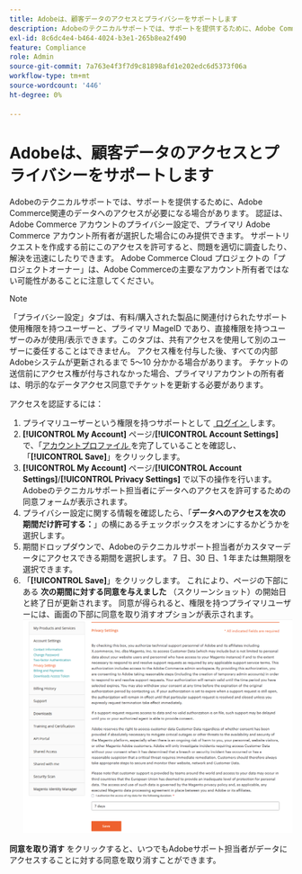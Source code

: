 ```yaml
---
title: Adobeは、顧客データのアクセスとプライバシーをサポートします
description: Adobeのテクニカルサポートでは、サポートを提供するために、Adobe Commerce関連のデータへのアクセスが必要になる場合があります。 認証は、Adobe Commerce アカウントのプライバシー設定で、プライマリ Adobe Commerce アカウント所有者が選択した場合にのみ提供できます。 サポートリクエストを作成する前にこのアクセスを許可すると、問題を適切に調査したり、解決を迅速にしたりできます。 Adobe Commerce Cloud プロジェクトの「プロジェクトオーナー」は、Adobe Commerceの主要なアカウント所有者ではない可能性があることに注意してください。
exl-id: 8c6dc4e4-b464-4024-b3e1-265b8ea2f490
feature: Compliance
role: Admin
source-git-commit: 7a763e4f3f7d9c81898afd1e202edc6d5373f06a
workflow-type: tm+mt
source-wordcount: '446'
ht-degree: 0%

---
```


# Adobeは、顧客データのアクセスとプライバシーをサポートします

Adobeのテクニカルサポートでは、サポートを提供するために、Adobe Commerce関連のデータへのアクセスが必要になる場合があります。 認証は、Adobe Commerce アカウントのプライバシー設定で、プライマリ Adobe Commerce アカウント所有者が選択した場合にのみ提供できます。 サポートリクエストを作成する前にこのアクセスを許可すると、問題を適切に調査したり、解決を迅速にしたりできます。 Adobe Commerce Cloud プロジェクトの「プロジェクトオーナー」は、Adobe Commerceの主要なアカウント所有者ではない可能性があることに注意してください。

>[!NOTE]
>
>「プライバシー設定」タブは、有料/購入された製品に関連付けられたサポート使用権限を持つユーザーと、プライマリ MageID であり、直接権限を持つユーザーのみが使用/表示できます。このタブは、共有アクセスを使用して別のユーザーに委任することはできません。 アクセス権を付与した後、すべての内部Adobeシステムが更新されるまで 5～10 分かかる場合があります。 チケットの送信前にアクセス権が付与されなかった場合、プライマリアカウントの所有者は、明示的なデータアクセス同意でチケットを更新する必要があります。

アクセスを認証するには：

1. プライマリユーザーという権限を持つサポートとして [&#x200B; ログイン &#x200B;](https://account.magento.com/customer/account/login) します。
1. **[!UICONTROL My Account]** ページ/**[!UICONTROL Account Settings]** で、「[&#x200B; アカウントプロファイル &#x200B;](https://account.magento.com/customer/account/edit) を完了していることを確認し、「**[!UICONTROL Save]**」をクリックします。
1. **[!UICONTROL My Account]** ページ/**[!UICONTROL Account Settings]**/**[!UICONTROL Privacy Settings]** で以下の操作を行います。 Adobeのテクニカルサポート担当者にデータへのアクセスを許可するための同意フォームが表示されます。
1. プライバシー設定に関する情報を確認したら、「**データへのアクセスを次の期間だけ許可する：**」の横にあるチェックボックスをオンにするかどうかを選択します。
1. 期間ドロップダウンで、Adobeのテクニカルサポート担当者がカスタマーデータにアクセスできる期間を選択します。 7 日、30 日、1 年または無期限を選択できます。
1. 「**[!UICONTROL Save]**」をクリックします。 これにより、ページの下部にある **次の期間に対する同意を与えました** （スクリーンショット）の開始日と終了日が更新されます。 同意が得られると、権限を持つプライマリユーザーには、画面の下部に同意を取り消すオプションが表示されます。
   ![magento-account-privacy-settings.png](assets/magento-account-privacy-settings.png)

**同意を取り消す** をクリックすると、いつでもAdobeサポート担当者がデータにアクセスすることに対する同意を取り消すことができます。
